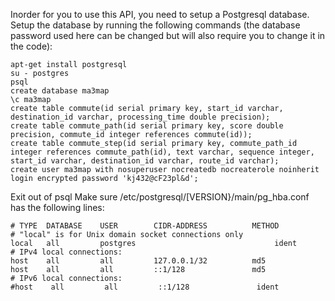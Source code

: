 Inorder for you to use this API, you need to setup a Postgresql database.
Setup the database by running the following commands (the database password used here can be changed but will also require you to change it in the code):

    apt-get install postgresql
    su - postgres
    psql
    create database ma3map
    \c ma3map
    create table commute(id serial primary key, start_id varchar, destination_id varchar, processing_time double precision);
    create table commute_path(id serial primary key, score double precision, commute_id integer references commute(id));
    create table commute_step(id serial primary key, commute_path_id integer references commute_path(id), text varchar, sequence integer, start_id varchar, destination_id varchar, route_id varchar);
    create user ma3map with nosuperuser nocreatedb nocreaterole noinherit login encrypted password 'kj432@cF23pl&d';
    

Exit out of psql
Make sure /etc/postgresql/[VERSION}/main/pg_hba.conf has the following lines:

    # TYPE  DATABASE    USER        CIDR-ADDRESS          METHOD
    # "local" is for Unix domain socket connections only
    local   all         postgres                               ident
    # IPv4 local connections:
    host    all         all         127.0.0.1/32          md5 
    host    all         all         ::1/128               md5 
    # IPv6 local connections:
    #host    all         all         ::1/128               ident
